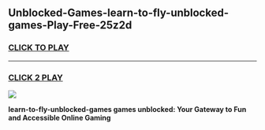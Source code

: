 
## Unblocked-Games-learn-to-fly-unblocked-games-Play-Free-25z2d
<h3>
<a href="https://premium76.site?title=learn-to-fly-unblocked-games&ref=15A">CLICK TO PLAY</a></h3>
<hr>

<h3>
<a href="https://premium76.site?title=learn-to-fly-unblocked-games&ref=15A">CLICK 2 PLAY</a>
  
</h3>

<a href="https://premium76.site?title=learn-to-fly-unblocked-games&ref=15A"><img src="https://clearcache.store/games.png"></a>


**learn-to-fly-unblocked-games games unblocked: Your Gateway to Fun and Accessible Online Gaming**
